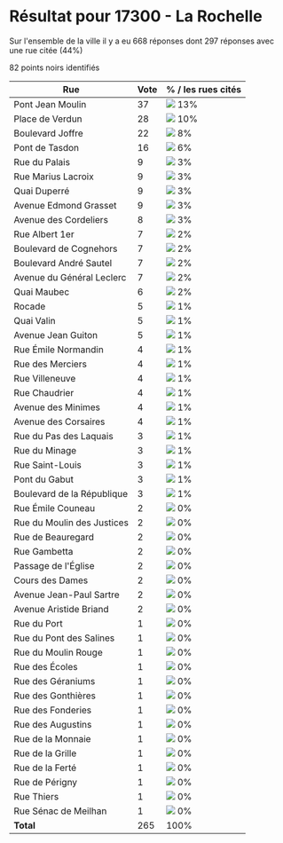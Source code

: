 # Résultat pour 17300 - La Rochelle

Sur l'ensemble de la ville il y a eu 668 réponses dont 297 réponses avec une rue citée (44%)

82 points noirs identifiés

| Rue | Vote | % / les rues cités|
|-----|------|-------------------|
| Pont Jean Moulin | 37 | <img src="../../img/bar_13.gif" />&nbsp;13%|
| Place de Verdun | 28 | <img src="../../img/bar_10.gif" />&nbsp;10%|
| Boulevard Joffre | 22 | <img src="../../img/bar_8.gif" />&nbsp;8%|
| Pont de Tasdon | 16 | <img src="../../img/bar_6.gif" />&nbsp;6%|
| Rue du Palais | 9 | <img src="../../img/bar_3.gif" />&nbsp;3%|
| Rue Marius Lacroix | 9 | <img src="../../img/bar_3.gif" />&nbsp;3%|
| Quai Duperré | 9 | <img src="../../img/bar_3.gif" />&nbsp;3%|
| Avenue Edmond Grasset | 9 | <img src="../../img/bar_3.gif" />&nbsp;3%|
| Avenue des Cordeliers | 8 | <img src="../../img/bar_3.gif" />&nbsp;3%|
| Rue Albert 1er | 7 | <img src="../../img/bar_2.gif" />&nbsp;2%|
| Boulevard de Cognehors | 7 | <img src="../../img/bar_2.gif" />&nbsp;2%|
| Boulevard André Sautel | 7 | <img src="../../img/bar_2.gif" />&nbsp;2%|
| Avenue du Général Leclerc | 7 | <img src="../../img/bar_2.gif" />&nbsp;2%|
| Quai Maubec | 6 | <img src="../../img/bar_2.gif" />&nbsp;2%|
| Rocade | 5 | <img src="../../img/bar_1.gif" />&nbsp;1%|
| Quai Valin | 5 | <img src="../../img/bar_1.gif" />&nbsp;1%|
| Avenue Jean Guiton | 5 | <img src="../../img/bar_1.gif" />&nbsp;1%|
| Rue Émile Normandin | 4 | <img src="../../img/bar_1.gif" />&nbsp;1%|
| Rue des Merciers | 4 | <img src="../../img/bar_1.gif" />&nbsp;1%|
| Rue Villeneuve | 4 | <img src="../../img/bar_1.gif" />&nbsp;1%|
| Rue Chaudrier | 4 | <img src="../../img/bar_1.gif" />&nbsp;1%|
| Avenue des Minimes | 4 | <img src="../../img/bar_1.gif" />&nbsp;1%|
| Avenue des Corsaires | 4 | <img src="../../img/bar_1.gif" />&nbsp;1%|
| Rue du Pas des Laquais | 3 | <img src="../../img/bar_1.gif" />&nbsp;1%|
| Rue du Minage | 3 | <img src="../../img/bar_1.gif" />&nbsp;1%|
| Rue Saint-Louis | 3 | <img src="../../img/bar_1.gif" />&nbsp;1%|
| Pont du Gabut | 3 | <img src="../../img/bar_1.gif" />&nbsp;1%|
| Boulevard de la République | 3 | <img src="../../img/bar_1.gif" />&nbsp;1%|
| Rue Émile Couneau | 2 | <img src="../../img/bar_0.gif" />&nbsp;0%|
| Rue du Moulin des Justices | 2 | <img src="../../img/bar_0.gif" />&nbsp;0%|
| Rue de Beauregard | 2 | <img src="../../img/bar_0.gif" />&nbsp;0%|
| Rue Gambetta | 2 | <img src="../../img/bar_0.gif" />&nbsp;0%|
| Passage de l'Église | 2 | <img src="../../img/bar_0.gif" />&nbsp;0%|
| Cours des Dames | 2 | <img src="../../img/bar_0.gif" />&nbsp;0%|
| Avenue Jean-Paul Sartre | 2 | <img src="../../img/bar_0.gif" />&nbsp;0%|
| Avenue Aristide Briand | 2 | <img src="../../img/bar_0.gif" />&nbsp;0%|
| Rue du Port | 1 | <img src="../../img/bar_0.gif" />&nbsp;0%|
| Rue du Pont des Salines | 1 | <img src="../../img/bar_0.gif" />&nbsp;0%|
| Rue du Moulin Rouge | 1 | <img src="../../img/bar_0.gif" />&nbsp;0%|
| Rue des Écoles | 1 | <img src="../../img/bar_0.gif" />&nbsp;0%|
| Rue des Géraniums | 1 | <img src="../../img/bar_0.gif" />&nbsp;0%|
| Rue des Gonthières | 1 | <img src="../../img/bar_0.gif" />&nbsp;0%|
| Rue des Fonderies | 1 | <img src="../../img/bar_0.gif" />&nbsp;0%|
| Rue des Augustins | 1 | <img src="../../img/bar_0.gif" />&nbsp;0%|
| Rue de la Monnaie | 1 | <img src="../../img/bar_0.gif" />&nbsp;0%|
| Rue de la Grille | 1 | <img src="../../img/bar_0.gif" />&nbsp;0%|
| Rue de la Ferté | 1 | <img src="../../img/bar_0.gif" />&nbsp;0%|
| Rue de Périgny | 1 | <img src="../../img/bar_0.gif" />&nbsp;0%|
| Rue Thiers | 1 | <img src="../../img/bar_0.gif" />&nbsp;0%|
| Rue Sénac de Meilhan | 1 | <img src="../../img/bar_0.gif" />&nbsp;0%|
| **Total** | 265 | 100%|
